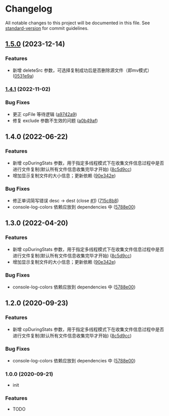 # Changelog

All notable changes to this project will be documented in this file. See [standard-version](https://github.com/conventional-changelog/standard-version) for commit guidelines.

## [1.5.0](https://github.com/lzwme/dir-fast-copy/compare/v1.4.1...v1.5.0) (2023-12-14)


### Features

* 新增 deleteSrc 参数，可选择复制成功后是否删除源文件（即mv模式） ([0531e9a](https://github.com/lzwme/dir-fast-copy/commit/0531e9a7eb25658ff5fb174cde7b39b93c0fcf37))

### [1.4.1](https://github.com/lzwme/dir-fast-copy/compare/v1.4.0...v1.4.1) (2022-11-02)


### Bug Fixes

* 更正 cpFile 等待逻辑 ([a9742a9](https://github.com/lzwme/dir-fast-copy/commit/a9742a9070b88e7e2b1b27b03fca9abe986ad840))
* 修复 exclude 参数不生效的问题 ([a0b49af](https://github.com/lzwme/dir-fast-copy/commit/a0b49afec063e82a5587c98c7481cd5a357b233b))

## 1.4.0 (2022-06-22)


### Features

* 新增 cpDuringStats 参数，用于指定多线程模式下在收集文件信息过程中是否进行文件复制(默认所有文件信息收集完毕才开始) ([8c5d9cc](https://github.com/lzwme/dir-fast-copy/commit/8c5d9cc4ea0c592222f9a1c2d072e7151d3c3a88))
* 增加显示复制文件的大小信息；更新依赖 ([90e342e](https://github.com/lzwme/dir-fast-copy/commit/90e342ea34483da044846e776361199145e4ca50))


### Bug Fixes

* 修正单词简写错误 desc -> dest (close [#1](https://github.com/lzwme/dir-fast-copy/issues/1)) ([715c8b8](https://github.com/lzwme/dir-fast-copy/commit/715c8b8d7b69fef10196da55419e7f8628b38780))
* console-log-colors 依赖应放到 dependencies 中 ([5788e00](https://github.com/lzwme/dir-fast-copy/commit/5788e0046399b58af1f3778227faf0ab7d65ce97))

## 1.3.0 (2022-04-20)


### Features

* 新增 cpDuringStats 参数，用于指定多线程模式下在收集文件信息过程中是否进行文件复制(默认所有文件信息收集完毕才开始) ([8c5d9cc](https://github.com/lzwme/dir-fast-copy/commit/8c5d9cc4ea0c592222f9a1c2d072e7151d3c3a88))
* 增加显示复制文件的大小信息；更新依赖 ([90e342e](https://github.com/lzwme/dir-fast-copy/commit/90e342ea34483da044846e776361199145e4ca50))


### Bug Fixes

* console-log-colors 依赖应放到 dependencies 中 ([5788e00](https://github.com/lzwme/dir-fast-copy/commit/5788e0046399b58af1f3778227faf0ab7d65ce97))

## 1.2.0 (2020-09-23)


### Features

* 新增 cpDuringStats 参数，用于指定多线程模式下在收集文件信息过程中是否进行文件复制(默认所有文件信息收集完毕才开始) ([8c5d9cc](https://github.com/lzwme/dir-fast-copy/commit/8c5d9cc4ea0c592222f9a1c2d072e7151d3c3a88))

### Bug Fixes

* console-log-colors 依赖应放到 dependencies 中 ([5788e00](https://github.com/lzwme/dir-fast-copy/commit/5788e0046399b58af1f3778227faf0ab7d65ce97))

### 1.0.0 (2020-09-21)

* init

### Features

* TODO